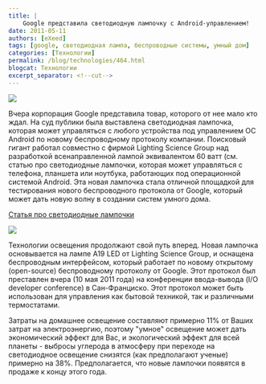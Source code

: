 ```yaml
---
title: |
    Google представила светодиодную лампочку с Android-управлением!
date: 2011-05-11
authors: [eXeed]
tags: [google, светодиодная лампа, беспроводные системы, умный дом]
categories: [Технологии]
permalink: /blog/technologies/464.html
blogcat: Технологии
excerpt_separator: <!--cut-->
---
```



![](http://itw66.ru/uploads/images/00/00/03/2011/05/11/4e68b2.jpg)


Вчера корпорация Google представила товар, которого от нее мало кто ждал. На суд публики была выставлена светодиодная лампочка, которая может управляться с любого устройства под управлением ОС Android по новому беспроводному протоколу компании. Поисковый гигант работал совместно с фирмой Lighting Science Group над разработкой всенаправленной лампой эквивалентом 60 ватт (см. статью про светодиодные лампочки, которая может управляться с телефона, планшета или ноутбука, работающих под операционной системой Android. Эта новая лампочка стала отличной площадкой для тестирования нового беспроводного протокола от Google, который может дать новую волну в создании систем умного дома.


<!--cut-->

[Статья про светодиодные лампочки](http://itw66.ru/blog/technologies/463.html)


![](http://itw66.ru/uploads/images/00/00/03/2011/05/11/208909.jpg)


Технологии освещения продолжают свой путь вперед. Новая лампочка основывается на лампе A19 LED от Lighting Science Group, и оснащена беспроводным интерфейсом, который работает по новому открытому (open-source) беспроводному протоколу от Google. Этот протокол был преставлен вчера (10 мая 2011 года) на конференции ввода-вывода (I/O developer conference) в Сан-Франциско. Этот протокол может быть использован для управления как бытовой техникой, так и различными термостатами. 

Затраты на домашнее освещение составляют примерно 11% от Ваших затрат на электроэнергию, поэтому "умное" освещение может дать экономический эффект для Вас, и экологический эффект для всей планеты - выбросы углерода в атмосферу при переходе на светодиодное освещение снизятся (как предполагают ученые) примерно на 38%. Предполагается, что новые лампочки появятся в продаже к концу этого года.
